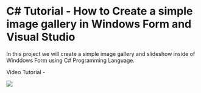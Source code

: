 # C# Tutorial - How to Create a simple image gallery in Windows Form and Visual Studio

In this project we will create a simple image gallery and slideshow inside of Winddows Form using C# Programming Language. 

Video Tutorial - 

[![](http://img.youtube.com/vi/c__bJQ9W9e8/0.jpg)](http://www.youtube.com/watch?v=c__bJQ9W9e8 "MOO ICT Image gallery C# tutorial")
